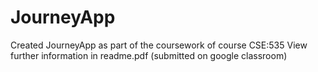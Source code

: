 # JourneyApp
Created JourneyApp as part of the coursework of course CSE:535
View further information in readme.pdf (submitted on google classroom)
